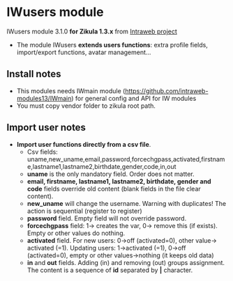 IWusers module
============
IWusers module 3.1.0 **for Zikula 1.3.x** from [Intraweb project](https://github.com/intraweb-modules13)

  - The module IWusers **extends users functions**: extra profile fields, import/export functions, avatar management...

Install notes
-------------
  - This modules needs IWmain module (https://github.com/intraweb-modules13/IWmain) for general config and API for IW modules
  - You must copy vendor folder to zikula root path.

Import user notes
-----------------
  - **Import user functions directly from a csv file**.
    - Csv fields:
uname,new_uname,email,password,forcechgpass,activated,firstname,lastname1,lastname2,birthdate,gender,code,in,out
    - **uname** is the only mandatory field. Order does not matter.
    - **email, firstname, lastname1, lastname2, birthdate, gender and code** fields override old content (blank fields in the file clear content).
    - **new_uname** will change the username. Warning with duplicates! The action is sequential (register to register)
    - **password** field. Empty field will not override password.
    - **forcechgpass** field: 1-> creates the var, 0-> remove this (if exists). Empty or other values do nothing.
    - **activated** field. For new users: 0->off (activated=0), other value-> activated (=1). Updating users: 1->activated (=1), 0->off (activated=0), empty or other values->nothing (it keeps old data)
    - **in** and **out** fields. Adding (in) and removing (out) groups assignment. The content is a sequence of **id** separated by **|** character.
